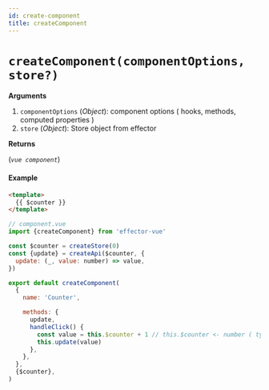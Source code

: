 ```yaml
---
id: create-component
title: createComponent
---
```


# `createComponent(componentOptions, store?)`

**Arguments**

1. `componentOptions` (_Object_): component options ( hooks, methods, computed properties )
2. `store` (_Object_): Store object from effector

**Returns**

(_`vue component`_)

#### Example

```html
<template>
  {{ $counter }}
</template>
```

```js
// component.vue
import {createComponent} from 'effector-vue'

const $counter = createStore(0)
const {update} = createApi($counter, {
  update: (_, value: number) => value,
})

export default createComponent(
  {
    name: 'Counter',

    methods: {
      update,
      handleClick() {
        const value = this.$counter + 1 // this.$counter <- number ( typescript tips )
        this.update(value)
      },
    },
  },
  {$counter},
)
```
